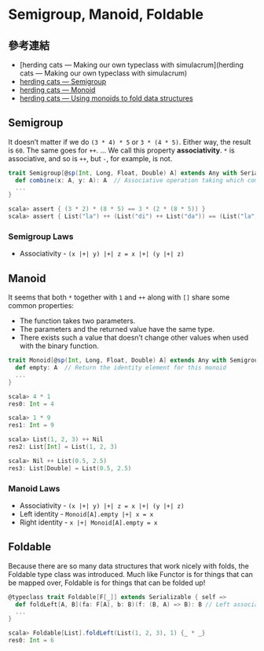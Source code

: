 # Semigroup, Manoid, Foldable

## 參考連結
- [herding cats — Making our own typeclass with simulacrum](herding cats — Making our own typeclass with simulacrum)
- [herding cats — Semigroup](http://eed3si9n.com/herding-cats/Semigroup.html)
- [herding cats — Monoid](http://eed3si9n.com/herding-cats/Monoid.html)
- [herding cats — Using monoids to fold data structures](http://eed3si9n.com/herding-cats/using-monoids-to-fold.html)

## Semigroup
It doesn’t matter if we do `(3 * 4) * 5` or `3 * (4 * 5)`. Either way, the result is `60`. The same goes for `++`. … We call this property **associativity**. `*` is associative, and so is `++`, but `-`, for example, is not.

```scala
trait Semigroup[@sp(Int, Long, Float, Double) A] extends Any with Serializable {
  def combine(x: A, y: A): A  // Associative operation taking which combines two values.
  ...
}

scala> assert { (3 * 2) * (8 * 5) == 3 * (2 * (8 * 5)) }
scala> assert { List("la") ++ (List("di") ++ List("da")) == (List("la") ++ List("di")) ++ List("da") }
```

### Semigroup Laws
- Associativity - `(x |+| y) |+| z = x |+| (y |+| z)`

## Manoid
It seems that both `*` together with `1` and `++` along with `[]` share some common properties:

- The function takes two parameters.
- The parameters and the returned value have the same type.
- There exists such a value that doesn’t change other values when used with the binary function.

```scala
trait Monoid[@sp(Int, Long, Float, Double) A] extends Any with Semigroup[A] {
  def empty: A  // Return the identity element for this monoid
  ...
}

scala> 4 * 1
res0: Int = 4

scala> 1 * 9
res1: Int = 9

scala> List(1, 2, 3) ++ Nil
res2: List[Int] = List(1, 2, 3)

scala> Nil ++ List(0.5, 2.5)
res3: List[Double] = List(0.5, 2.5)
```

### Manoid Laws
- Associativity - `(x |+| y) |+| z = x |+| (y |+| z)`
- Left identity - `Monoid[A].empty |+| x = x`
- Right identity - `x |+| Monoid[A].empty = x`

## Foldable
Because there are so many data structures that work nicely with folds, the Foldable type class was introduced. Much like Functor is for things that can be mapped over, Foldable is for things that can be folded up!

```scala
@typeclass trait Foldable[F[_]] extends Serializable { self =>
  def foldLeft[A, B](fa: F[A], b: B)(f: (B, A) => B): B // Left associative fold on 'F' using the function 'f'.
  ...
}

scala> Foldable[List].foldLeft(List(1, 2, 3), 1) {_ * _}
res0: Int = 6
```

